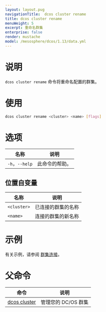 ```yaml
---
layout: layout.pug
navigationTitle:  dcos cluster rename
title: dcos cluster rename
menuWeight: 5
excerpt: 重命名群集
enterprise: false
render: mustache
model: /mesosphere/dcos/1.13/data.yml
---
```


# 说明
`dcos cluster rename` 命令将重命名配置的群集。

# 使用

```bash
dcos cluster rename <cluster> <name> [flags]
```

# 选项
| 名称 | 说明 |
|---------|-------------|
| `-h`，`--help` | 此命令的帮助。 |

## 位置自变量

| 名称 | 说明 |
|---------|-------------|
| `<cluster>` | 已连接的群集的名称 |
| `<name>` | 连接的群集的新名称 |


# 示例
有关示例，请参阅 [群集连接](/mesosphere/dcos/cn/1.13/administering-clusters/multiple-clusters/cluster-connections/)。

# 父命令

| 命令 | 说明 |
|---------|-------------|
| [dcos cluster](/mesosphere/dcos/cn/1.13/cli/command-reference/dcos-cluster/) | 管理您的 DC/OS 群集 |
